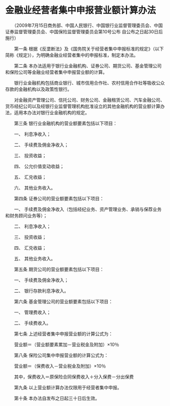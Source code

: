 # 金融业经营者集中申报营业额计算办法

　　（2009年7月15日商务部、中国人民银行、中国银行业监督管理委员会、中国证券监督管理委员会、中国保险监督管理委员会第10号公布 自公布之日起30日后施行）

 

　　第一条 根据《反垄断法》及《国务院关于经营者集中申报标准的规定》（以下简称《规定》），为明确金融业经营者集中的申报标准，制定本办法。

　　第二条 本办法适用于银行业金融机构、证券公司、期货公司、基金管理公司和保险公司等金融业经营者集中申报营业额的计算。

　　银行业金融机构包括商业银行、城市信用合作社、农村信用合作社等吸收公众存款的金融机构以及政策性银行。

　　对金融资产管理公司、信托公司、财务公司、金融租赁公司、汽车金融公司、货币经纪公司以及经银行业监督管理机构批准设立的其他金融机构的营业额计算办法，适用本办法对银行业金融机构的规定。

　　第三条 银行业金融机构的营业额要素包括以下项目：

　　一、 利息净收入；

　　二、 手续费及佣金净收入；

　　三、 投资收益；

　　四、 公允价值变动收益；

　　五、 汇兑收益；

　　六、 其他业务收入。

　　第四条 证券公司的营业额要素包括以下项目：

　　一、 手续费及佣金净收入（包括经纪业务、资产管理业务、承销与保荐业务和财务顾问业务等）；

　　二、 利息净收入；

　　三、 投资收益；

　　四、 汇兑收益；

　　五、 其他业务收入。

　　第五条 期货公司的营业额要素包括以下项目：

　　一、 手续费及佣金净收入；

　　二、 银行存款利息净收入。

　　第六条 基金管理公司的营业额要素包括以下项目：

　　一、 管理费收入；

　　二、 手续费收入。

　　第七条 上述经营者集中申报营业额的计算公式为：

　　营业额＝（营业额要素累加－营业税金及附加）×10％

　　第八条 保险公司集中申报营业额的计算公式为：

　　营业额＝（保费收入－营业税金及附加）×10％

　　其中，保费收入＝原保险合同保费收入＋分入保费－分出保费

　　第九条 以上营业额计算办法仅限用于经营者集中申报。

　　第十条 本办法自发布之日起三十日后生效。
